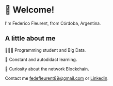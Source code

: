 # 👋 Welcome!

I'm  Federico Fleurent, from Córdoba, Argentina.

## A little about me
👨🏻‍💻 Programming student and Big Data.

👀 Constant and autodidact learning.

🚀 Curiosity about the network Blockchain.

Contact me <a href="mailto:fedefleurent89@gmail.com">fedefleurent89@gmail.com</a> or <a href="https://www.linkedin.com/in/federico-fleurent-12a70720a/" >Linkedin</a>.


